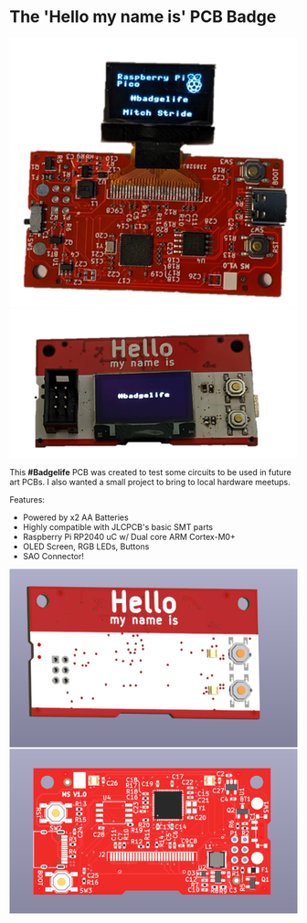 # The 'Hello my name is' PCB Badge

![](./hello_my_name_is/img/badge.png)
![](./hello_my_name_is/img/badge2.png)

This **#Badgelife** PCB was created to test some circuits to be used in future art PCBs.
I also wanted a small project to bring to local hardware meetups.   

Features:
* Powered by x2 AA Batteries
* Highly compatible with JLCPCB's basic SMT parts
* Raspberry Pi RP2040 uC w/ Dual core ARM Cortex-M0+
* OLED Screen, RGB LEDs, Buttons
* SAO Connector!

![](./hello_my_name_is/img/bot_ren.PNG)
![](./hello_my_name_is/img/top_ren.PNG)